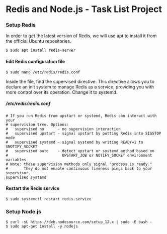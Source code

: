 # Redis and Node.js - Task List Project

### Setup Redis
In order to get the latest version of Redis, we will use apt to install it from the official Ubuntu repositories.

```
$ sudo apt install redis-server
```

#### Edit Redis configuration file 

```
$ sudo nano /etc/redis/redis.conf
```

Inside the file, find the supervised directive. This directive allows you to declare an init system to manage Redis as a service, providing you with more control over its operation. Change it to systemd.

##### /etc/redis/redis.conf
```
# If you run Redis from upstart or systemd, Redis can interact with your
# supervision tree. Options:
#   supervised no      - no supervision interaction
#   supervised upstart - signal upstart by putting Redis into SIGSTOP mode
#   supervised systemd - signal systemd by writing READY=1 to $NOTIFY_SOCKET
#   supervised auto    - detect upstart or systemd method based on
#                        UPSTART_JOB or NOTIFY_SOCKET environment variables
# Note: these supervision methods only signal "process is ready."
#       They do not enable continuous liveness pings back to your supervisor.
supervised systemd
```

#### Restart the Redis service
```
$ sudo systemctl restart redis.service
```

### Setup Node.js

```
$ curl -sL https://deb.nodesource.com/setup_12.x | sudo -E bash -
$ sudo apt-get install -y nodejs
```